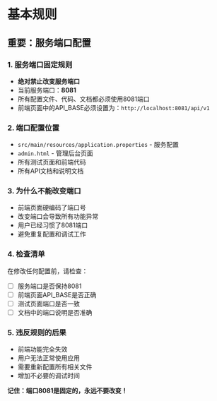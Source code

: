 # 基本规则

## 重要：服务端口配置

### 1. 服务端口固定规则
- **绝对禁止改变服务端口**
- 当前服务端口：**8081**
- 所有配置文件、代码、文档都必须使用8081端口
- 前端页面中的API_BASE必须设置为：`http://localhost:8081/api/v1`

### 2. 端口配置位置
- `src/main/resources/application.properties` - 服务配置
- `admin.html` - 管理后台页面
- 所有测试页面和前端代码
- 所有API文档和说明文档

### 3. 为什么不能改变端口
- 前端页面硬编码了端口号
- 改变端口会导致所有功能异常
- 用户已经习惯了8081端口
- 避免重复配置和调试工作

### 4. 检查清单
在修改任何配置前，请检查：
- [ ] 服务端口是否保持8081
- [ ] 前端页面API_BASE是否正确
- [ ] 测试页面端口是否一致
- [ ] 文档中的端口说明是否准确

### 5. 违反规则的后果
- 前端功能完全失效
- 用户无法正常使用应用
- 需要重新配置所有相关文件
- 增加不必要的调试时间

**记住：端口8081是固定的，永远不要改变！** 